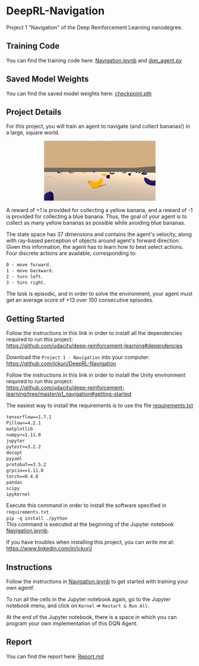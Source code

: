 # DeepRL-Navigation
Project 1 "Navigation" of the Deep Reinforcement Learning nanodegree.

## Training Code

You can find the training code here: [Navigation.ipynb](Navigation.ipynb) and [dqn_agent.py](dqn_agent.py)

## Saved Model Weights

You can find the saved model weights here: [checkpoint.pth](checkpoint.pth)

## Project Details

For this project, you will train an agent to navigate (and collect bananas!) in a large, square world.

<p align="center">
 <img src="/images/bananas.gif">
</p>

A reward of +1 is provided for collecting a yellow banana, and a reward of -1 is provided for collecting a blue banana. Thus, the goal of your agent is to collect as many yellow bananas as possible while avoiding blue bananas.

The state space has 37 dimensions and contains the agent's velocity, along with ray-based perception of objects around agent's forward direction. Given this information, the agent has to learn how to best select actions. Four discrete actions are available, corresponding to:

    0 - move forward.
    1 - move backward.
    2 - turn left.
    3 - turn right.

The task is episodic, and in order to solve the environment, your agent must get an average score of +13 over 100 consecutive episodes.

## Getting Started

Follow the instructions in this link in order to install all the dependencies required to run this project:<br/>
https://github.com/udacity/deep-reinforcement-learning#dependencies

Download the `Project 1 - Navigation` into your computer:<br/>
https://github.com/jckuri/DeepRL-Navigation

Follow the instructions in this link in order to install the Unity environment required to run this project:<br/>
https://github.com/udacity/deep-reinforcement-learning/tree/master/p1_navigation#getting-started

The easiest way to install the requirements is to use the file [requirements.txt](python/requirements.txt)
```
tensorflow==1.7.1
Pillow>=4.2.1
matplotlib
numpy>=1.11.0
jupyter
pytest>=3.2.2
docopt
pyyaml
protobuf==3.5.2
grpcio==1.11.0
torch==0.4.0
pandas
scipy
ipykernel
```

Execute this command in order to install the software specified in `requirements.txt`<br/>
```pip -q install ./python```<br/>
This command is executed at the beginning of the Jupyter notebook [Navigation.ipynb](Navigation.ipynb).

If you have troubles when installing this project, you can write me at:<br/>
https://www.linkedin.com/in/jckuri/

## Instructions

Follow the instructions in [Navigation.ipynb](Navigation.ipynb) to get started with training your own agent!

To run all the cells in the Jupyter notebook again, go to the Jupyter notebook menu, and click on `Kernel` => `Restart & Run All`.

At the end of the Jupyter notebook, there is a space in which you can program your own implementation of this DQN Agent.

## Report

You can find the report here: [Report.md](Report.md)
